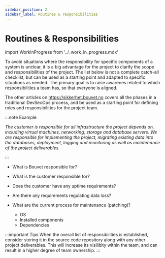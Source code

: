 ```yaml
---
sidebar_position: 2
sidebar_label: Routines & responsibilities
---
```

# Routines & Responsibilities 
import WorkInProgress from '../_work_in_progress.mdx'

<WorkInProgress />

To avoid situations where the responsibility for specific components of a system is unclear, it is a big advantage for the project to clarify the scope and responsibilities of the project. The list below is not a complete catch-all checklist, but can be used as a starting point and adapted to specific situations as needed. The primary goal is to raise awarenes related to which responsibilities a team has, so that everyone is aligned. 

The other articles on <a href="https://sikkerhet.bouvet.no">https://sikkerhet.bouvet.no</a> covers all the phases in a traditional DevSecOps process, and be used as a starting point for defining roles and responsibilities for the project team. 

:::note Example

 _The customer is responsible for all infrastructure the project depends on, including virtual machines, networking, storage and database servers. 
We are responsible for implementing the project, migrating existing data into the databases, deployment, logging and monitoring as well as maintenance of the project deliverables._

:::

- What is Bouvet responsible for?
- What is the customer responsible for?

- Does the customer have any uptime requirements?
- Are there any requirements regulating data loss?
  
- What are the current process for maintenance (patching)?
  - OS
  - Installed components
  - Dependencies

:::important Tips
When the overall list of responsibilities is established, consider storing it in the source code repository along with any other project deliverables. This will increase its visilibity within the team, and can result in a higher degree of team ownership. 
:::
